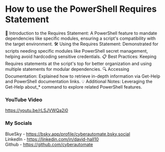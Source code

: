 # How to use the PowerShell Requires Statement
📜 Introduction to the Requires Statement: A PowerShell feature to mandate dependencies like specific modules, ensuring a script's compatibility with the target environment.
🛠️ Using the Requires Statement: Demonstrated for scripts needing specific modules like PowerShell secret management, helping avoid hardcoding sensitive credentials.
📋 Best Practices: Keeping Requires statements at the script's top for better organization and using multiple statements for modular dependencies.
🔍 Accessing Documentation: Explained how to retrieve in-depth information via Get-Help and PowerShell documentation links.
💡 Additional Notes: Leveraging the Get-Help about_* command to explore related PowerShell features.

### YouTube Video ###
https://youtu.be/rLSJVWQa2i0

### My Socials ###
BlueSky - https://bsky.app/profile/cyberautomate.bsky.social<br/>
LinkedIn - https://linkedin.com/in/david-hall10 <br/>
Github - https://github.com/cyberautomate